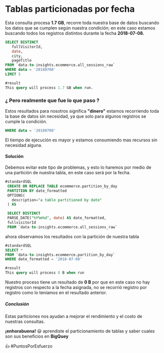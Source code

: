 # Tablas particionadas por fecha 



Esta consulta procesa **1.7 GB**, recorre toda nuestra base de datos buscando los datos que se cumplen según nuestra condición; en este caso estamos buscando todos los registros distintos durante la fecha **2018-07-08.**



```sql
SELECT DISTINCT
   fullVisitorId,
   date,
   city,
   pageTitle
FROM `data-to-insights.ecommerce.all_sessions_raw`
WHERE data = '20180708'
LIMIT 5
```

```sql
#result
This query will process 1.7 GB when run.
```



### ¿ Pero realmente que fue lo que paso ? 



Estos resultados para nosotros significa **"dinero"** estamos recorriendo toda la base de datos sin necesidad, ya que solo para algunos registros se cumple la condición.

```sql
WHERE data = '20180708'
```

El tiempo de ejecución es mayor y estamos consumiendo mas recursos sin necesidad alguna.



#### Solución

Debemos evitar este tipo de problemas, y esto lo haremos por medio de una partición de nuestra tabla, en este caso será por la fecha.

```sql
#standardSQL
 CREATE OR REPLACE TABLE ecommerce.partition_by_day
 PARTITION BY date_formatted
 OPTIONS(
   description="a table partitioned by date"
 ) AS

 SELECT DISTINCT
 PARSE_DATE("%Y%m%d", date) AS date_formatted,
 fullvisitorId
 FROM `data-to-insights.ecommerce.all_sessions_raw`
```



ahora observamos los resultados con la partición de nuestra tabla



```sql
#standardSQL
SELECT *
FROM `data-to-insights.ecommerce.partition_by_day`
WHERE date_formatted = '2018-07-08'
```

```sql
#result
This query will process 0 B when run
```



Nuestro proceso tiene un resultado de **0 B** por que en este caso no hay registros con respecto a la fecha asignada, no se recorrió registro por registro como lo teníamos en el resultado anterior.



##### Conclusión 

Estas particiones nos ayudan a mejorar el rendimiento y el costo de nuestras consultas.







**¡enhorabuena!** :smiley: aprendiste el particionamiento de tablas y saber cuales son sus beneficios en **BigQuey**

   :+1:  #PuntosPorEsfuerzo 